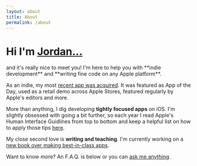 ```yaml
---
layout: about
title: About
permalink: /about
---
```


<h1 class="font-bold">Hi I'm <a class="hover:text-blue-500 border-blue-500 dark:text-white cursor-pointer"  href="https://www.twitter.com/jordanmorgan10" target="_blank">Jordan...</a></h1>
and it's really nice to meet you! I'm here to help you with **indie development** and **writing fine code on any Apple platform**. 

As an indie, my most <a class="hover:text-blue-500 border-blue-500 cursor-pointer"  href="/a-new-home-for-spend-stack.html">recent app was acquired</a>. It was featured as App of the Day, used as a retail demo across Apple Stores, featured regularly by Apple's editors and more.

More than anything, I dig developing **tightly focused apps** on iOS. I'm slightly obsessed with going a bit further, so each year I read Apple's Human Interface Guidlines from top to bottom and keep a helpful list on how to apply those tips <a class="hover:text-blue-500 border-blue-500 cursor-pointer"  href="{{ '/a-best-in-class-app' | prepend: site.baseurl }}" target="_blank">here</a>.

My close second love is **writing and teaching**. I'm currently working on a <a class="hover:text-blue-500 border-blue-500 cursor-pointer"  href="/bestinclassbook.html">new book over making best-in-class apps</a>. 

Want to know more? An F.A.Q. is below or you can <a class="hover:text-blue-500 border-blue-500 cursor-pointer"  href="/ama.html">ask me anything</a>.